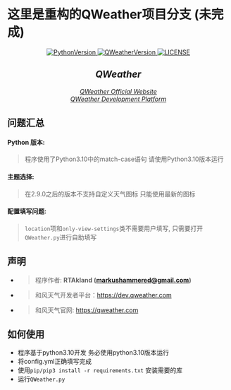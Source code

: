 # 这里是重构的QWeather项目分支 (未完成)

<p align="center">
    <a href="https://github.com/MarkusJoe/QWeather">
        <img src="https://img.shields.io/badge/Python-V3.10-blue.svg" alt="PythonVersion">
        <img src="https://img.shields.io/badge/release-V2.9.0-green.svg" alt="QWeatherVersion">
        <img src="https://img.shields.io/badge/LINCESE-Apache2.0-orange.svg" alt="LICENSE">
    </a>
</p>

<div align="center">

## *QWeather*

<i style="text-align: center;"><a href="https://www.qweather.com/">QWeather Official Website</a></i>\
<i style="text-align: center;"><a href="https://dev.qweather.com/">QWeather Development Platform</a></i>

</div>

## 问题汇总
#### Python 版本:
> 程序使用了Python3.10中的match-case语句
> 请使用Python3.10版本运行
#### 主题选择:
> 在2.9.0之后的版本不支持自定义天气图标 只能使用最新的图标
#### 配置填写问题:
> `location`项和`only-view-settings`类不需要用户填写, 只需要打开`QWeather.py`进行自助填写


## 声明
- > 程序作者: **RTAkland (markushammered@gmail.com)**
- > 和风天气开发者平台：https://dev.qweather.com
- > 和风天气官网: https://qweather.com

## 如何使用
- 程序基于python3.10开发 务必使用python3.10版本运行
- 将config.yml正确填写完成
- 使用`pip/pip3 install -r requirements.txt` 安装需要的库
- 运行`QWeather.py`